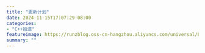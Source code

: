 ```yaml
---
title: "更新计划"
date: 2024-11-15T17:07:29-08:00
categories: 
- "C++拾遗"
featureimage: https://runzblog.oss-cn-hangzhou.aliyuncs.com/universal/background1.jpg
summary: ""
---
```


